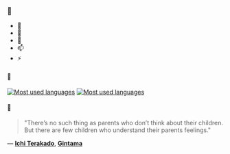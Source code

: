 ### 👋

- 🔭
- 🌱
- 💬
- 📫
- ⚡

#### 🧏

[![Most used languages](https://github-readme-stats-aynah.vercel.app/api/top-langs/?username=aynh&theme=solarized-dark&langs_count=6&layout=compact&hide_title=true)](https://github.com/anuraghazra/github-readme-stats#gh-dark-mode-only)
[![Most used languages](https://github-readme-stats-aynah.vercel.app/api/top-langs/?username=aynh&theme=solarized-light&langs_count=6&layout=compact&hide_title=true)](https://github.com/anuraghazra/github-readme-stats#gh-light-mode-only)

#### 💬

> "There’s no such thing as parents who don’t think about their children. But there are few children who understand their parents feelings."

&mdash; [**Ichi Terakado**](https://myanimelist.net/character.php?q=Ichi%20Terakado&cat=character), [**Gintama**](https://myanimelist.net/search/all?q=Gintama&cat=all)
